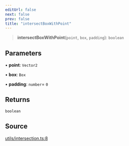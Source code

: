 ```yaml
---
editUrl: false
next: false
prev: false
title: "intersectBoxWithPoint"
---
```


> **intersectBoxWithPoint**(`point`, `box`, `padding`): `boolean`

## Parameters

• **point**: `Vector2`

• **box**: `Box`

• **padding**: `number`= `0`

## Returns

`boolean`

## Source

[utils/intersection.ts:8](https://github.com/nodenogg-in/alpha-p2p/blob/43ae393b39608a021b44acaf5959924eff4aeb19/packages/infinitykit/src/utils/intersection.ts#L8)
